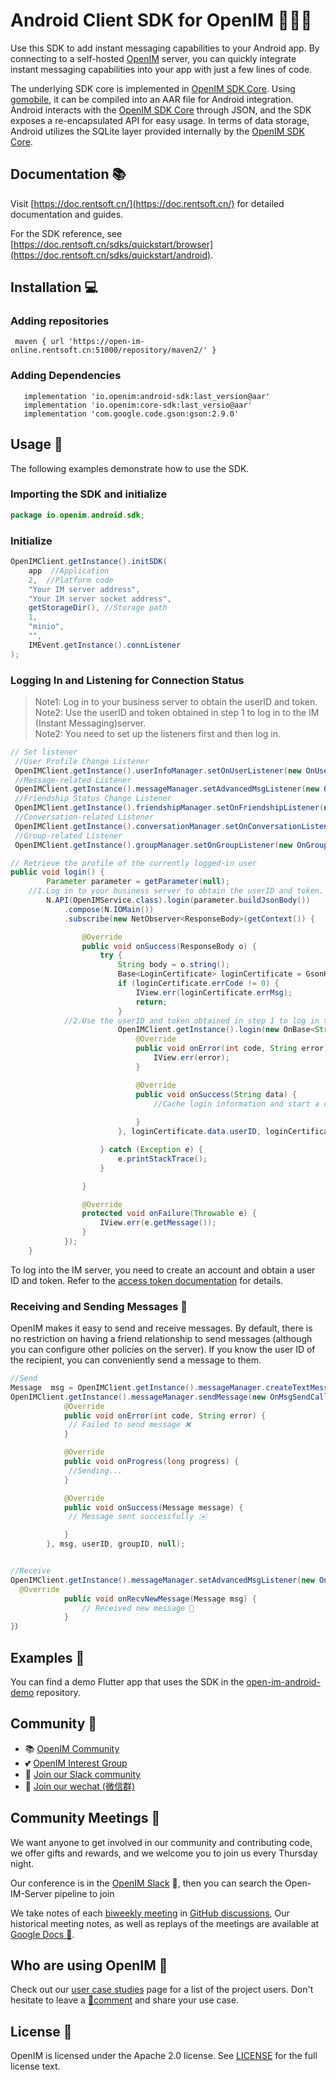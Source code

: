 # Android Client SDK for OpenIM 👨‍💻💬

Use this SDK to add instant messaging capabilities to your Android app. By connecting to a self-hosted [OpenIM](https://www.openim.online/) server, you can quickly integrate instant messaging capabilities into your app with just a few lines of code.


The underlying SDK core is implemented in [OpenIM SDK Core](https://github.com/openimsdk/openim-sdk-core). Using [gomobile](https://github.com/golang/mobile), it can be compiled into an AAR file for Android integration. Android interacts with the [OpenIM SDK Core](https://github.com/openimsdk/openim-sdk-core) through JSON, and the SDK exposes a re-encapsulated API for easy usage. In terms of data storage, Android utilizes the SQLite layer provided internally by the [OpenIM SDK Core](https://github.com/openimsdk/openim-sdk-core).




## Documentation 📚

Visit [https://doc.rentsoft.cn/](https://doc.rentsoft.cn/) for detailed documentation and guides.

For the SDK reference, see [https://doc.rentsoft.cn/sdks/quickstart/browser](https://doc.rentsoft.cn/sdks/quickstart/android).

## Installation 💻
### Adding repositories
```
 maven { url 'https://open-im-online.rentsoft.cn:51000/repository/maven2/' }
```
### Adding Dependencies
```
   implementation 'io.openim:android-sdk:last_version@aar'
   implementation 'io.openim:core-sdk:last_versio@aar'
   implementation 'com.google.code.gson:gson:2.9.0'
```
## Usage 🚀

The following examples demonstrate how to use the SDK.
### Importing the SDK and initialize

```java
package io.openim.android.sdk;
```
### Initialize
```java
OpenIMClient.getInstance().initSDK(
	app  //Application
    2,  //Platform code
    "Your IM server address",
    "Your IM server socket address",
    getStorageDir(), //Storage path
    1,
    "minio",
    "",
    IMEvent.getInstance().connListener
);

```
### Logging In and Listening for Connection Status

> Note1: Log in to your business server to obtain the userID and token.  
> Note2: Use the userID and token obtained in step 1 to log in to the IM (Instant Messaging)server.  
> Note2: You need to set up the listeners first and then log in.


```java
// Set listener
 //User Profile Change Listener
 OpenIMClient.getInstance().userInfoManager.setOnUserListener(new OnUserListener() {});
 //Message-related Listener
 OpenIMClient.getInstance().messageManager.setAdvancedMsgListener(new OnAdvanceMsgListener(){}）
 //Friendship Status Change Listener
 OpenIMClient.getInstance().friendshipManager.setOnFriendshipListener(new OnFriendshipListener() {})
 //Conversation-related Listener
 OpenIMClient.getInstance().conversationManager.setOnConversationListener(new OnConversationListener()
 //Group-related Listener
 OpenIMClient.getInstance().groupManager.setOnGroupListener(new OnGroupListener(){})

// Retrieve the profile of the currently logged-in user
public void login() {
        Parameter parameter = getParameter(null);
	//1.Log in to your business server to obtain the userID and token.
        N.API(OpenIMService.class).login(parameter.buildJsonBody())
            .compose(N.IOMain())
            .subscribe(new NetObserver<ResponseBody>(getContext()) {

                @Override
                public void onSuccess(ResponseBody o) {
                    try {
                        String body = o.string();
                        Base<LoginCertificate> loginCertificate = GsonHel.dataObject(body, LoginCertificate.class);
                        if (loginCertificate.errCode != 0) {
                            IView.err(loginCertificate.errMsg);
                            return;
                        }
			//2.Use the userID and token obtained in step 1 to log in to the IM (Instant Messaging) server.
                        OpenIMClient.getInstance().login(new OnBase<String>() {
                            @Override
                            public void onError(int code, String error) {
                                IView.err(error);
                            }

                            @Override
                            public void onSuccess(String data) {
                                //Cache login information and start a delightful chat
                   
                            }
                        }, loginCertificate.data.userID, loginCertificate.data.token);

                    } catch (Exception e) {
                        e.printStackTrace();
                    }

                }

                @Override
                protected void onFailure(Throwable e) {
                    IView.err(e.getMessage());
                }
            });
    }
```

To log into the IM server, you need to create an account and obtain a user ID and token. Refer to the [access token documentation](https://doc.rentsoft.cn/restapi/userManagement/userRegister) for details.

### Receiving and Sending Messages 💬

OpenIM makes it easy to send and receive messages. By default, there is no restriction on having a friend relationship to send messages (although you can configure other policies on the server). If you know the user ID of the recipient, you can conveniently send a message to them.

```java
//Send
Message  msg = OpenIMClient.getInstance().messageManager.createTextMessage("hello openim");
OpenIMClient.getInstance().messageManager.sendMessage(new OnMsgSendCallback() {
            @Override
            public void onError(int code, String error) {
             // Failed to send message ❌
            }

            @Override
            public void onProgress(long progress) {
             //Sending...
            }

            @Override
            public void onSuccess(Message message) {
             // Message sent successfully ✉️	

            }
        }, msg, userID, groupID, null);


//Receive
OpenIMClient.getInstance().messageManager.setAdvancedMsgListener(new OnAdvanceMsgListener(){
  @Override
            public void onRecvNewMessage(Message msg) {
                // Received new message 📨
            }
}）
```

## Examples 🌟

You can find a demo Flutter app that uses the SDK in the [open-im-android-demo](https://github.com/openimsdk/open-im-android-demo) repository.


## Community :busts_in_silhouette:

- 📚 [OpenIM Community](https://github.com/OpenIMSDK/community)
- 💕 [OpenIM Interest Group](https://github.com/Openim-sigs)
- 🚀 [Join our Slack community](https://join.slack.com/t/openimsdk/shared_invite/zt-22720d66b-o_FvKxMTGXtcnnnHiMqe9Q)
- :eyes: [Join our wechat (微信群)](https://openim-1253691595.cos.ap-nanjing.myqcloud.com/WechatIMG20.jpeg)

## Community Meetings :calendar:

We want anyone to get involved in our community and contributing code, we offer gifts and rewards, and we welcome you to join us every Thursday night.

Our conference is in the [OpenIM Slack](https://join.slack.com/t/openimsdk/shared_invite/zt-22720d66b-o_FvKxMTGXtcnnnHiMqe9Q) 🎯, then you can search the Open-IM-Server pipeline to join

We take notes of each [biweekly meeting](https://github.com/orgs/OpenIMSDK/discussions/categories/meeting) in [GitHub discussions](https://github.com/openimsdk/open-im-server/discussions/categories/meeting), Our historical meeting notes, as well as replays of the meetings are available at [Google Docs :bookmark_tabs:](https://docs.google.com/document/d/1nx8MDpuG74NASx081JcCpxPgDITNTpIIos0DS6Vr9GU/edit?usp=sharing).

## Who are using OpenIM :eyes:

Check out our [user case studies](https://github.com/OpenIMSDK/community/blob/main/ADOPTERS.md) page for a list of the project users. Don't hesitate to leave a [📝comment](https://github.com/openimsdk/open-im-server/issues/379) and share your use case.

## License :page_facing_up:

OpenIM is licensed under the Apache 2.0 license. See [LICENSE](https://github.com/openimsdk/open-im-server/tree/main/LICENSE) for the full license text.

